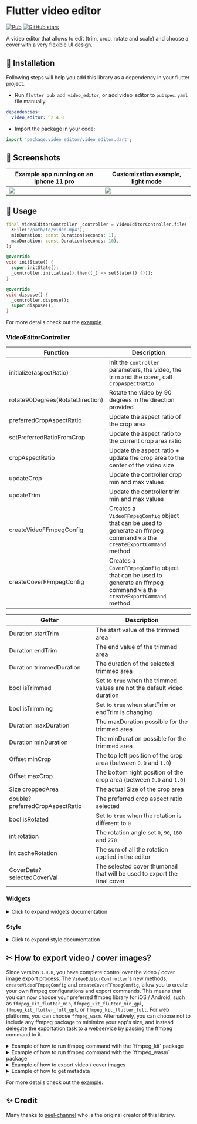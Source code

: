 # Flutter video editor

[![Pub](https://img.shields.io/pub/v/video_editor.svg)](https://pub.dev/packages/video_editor)
[![GitHub stars](https://img.shields.io/github/stars/LeGoffMael/video_editor?style=social)](https://github.com/LeGoffMael/video_editor/stargazers)

A video editor that allows to edit (trim, crop, rotate and scale) and choose a cover with a very flexible UI design.

## 📖 Installation

Following steps will help you add this library as a dependency in your flutter project.

- Run `flutter pub add video_editor`, or add video_editor to `pubspec.yaml` file manually.

```yaml
dependencies:
  video_editor: ^2.4.0
```

- Import the package in your code:

```dart
import 'package:video_editor/video_editor.dart';
```

## 📸 Screenshots

| Example app running on an Iphone 11 pro | Customization example, light mode |
| --------------------------------------- | --------------------------------- |
| ![](./assets/demo.gif)                  | ![](./assets/light_editor.png)    |

## 👀 Usage

```dart
final VideoEditorController _controller = VideoEditorController.file(
  XFile('/path/to/video.mp4'),
  minDuration: const Duration(seconds: 1),
  maxDuration: const Duration(seconds: 10),
);

@override
void initState() {
  super.initState();
  _controller.initialize().then((_) => setState(() {}));
}

@override
void dispose() {
  _controller.dispose();
  super.dispose();
}
```

For more details check out the [example](https://github.com/LeGoffMael/video_editor/tree/master/example).

### VideoEditorController

| Function                         | Description                                                                                           |
| -------------------------------- |-------------------------------------------------------------------------------------------------------|
| initialize(aspectRatio)          | Init the `controller` parameters, the video, the trim and the cover, call `cropAspectRatio`           |
| rotate90Degrees(RotateDirection) | Rotate the video by 90 degrees in the direction provided                                              |
| preferredCropAspectRatio         | Update the aspect ratio of the crop area                                                              |
| setPreferredRatioFromCrop        | Update the aspect ratio to the current crop area ratio                                                |
| cropAspectRatio                  | Update the aspect ratio + update the crop area to the center of the video size                        |
| updateCrop                       | Update the controller crop min and max values                                                         |
| updateTrim                       | Update the controller trim min and max values                                                         |
| createVideoFFmpegConfig          | Creates a `VideoFFmpegConfig` object that can be used to generate an ffmpeg command via the `createExportCommand` method |
| createCoverFFmpegConfig          | Creates a `CoverFFmpegConfig` object that can be used to generate an ffmpeg command via the `createExportCommand` method  |

| Getter                           | Description                       |
| -------------------------------- | --------------------------------- |
| Duration startTrim               | The start value of the trimmed area |
| Duration endTrim                 | The end value of the trimmed area |
| Duration trimmedDuration         | The duration of the selected trimmed area |
| bool isTrimmed                   | Set to `true` when the trimmed values are not the default video duration |
| bool isTrimming                  | Set to `true` when startTrim or endTrim is changing |
| Duration maxDuration             | The maxDuration possible for the trimmed area |
| Duration minDuration             | The minDuration possible for the trimmed area |
| Offset minCrop                   | The top left position of the crop area (between `0.0` and `1.0`) |
| Offset maxCrop                   | The bottom right position of the crop area (between `0.0` and `1.0`) |
| Size croppedArea                 | The actual Size of the crop area |
| double? preferredCropAspectRatio | The preferred crop aspect ratio selected |
| bool isRotated                   | Set to `true` when the rotation is different to `0` |
| int rotation                     | The rotation angle set `0`, `90`, `180` and `270` |
| int cacheRotation                | The sum of all the rotation applied in the editor |
| CoverData? selectedCoverVal      | The selected cover thumbnail that will be used to export the final cover |

### Widgets

<details>
  <summary>Click to expand widgets documentation</summary>

####  Crop
##### 1. CropGridViewer

This widget is used to enable the crop actions on top of the video (CropGridViewer.edit), or only to preview the cropped result (CropGridViewer.preview).

| Param                            | Description                       |
| -------------------------------- | --------------------------------- |
| required VideoEditorController controller | The `controller` param is mandatory so every change in the controller settings will propagate in the crop view |
| EdgeInsets margin | The amount of space by which to inset the crop view, not used in preview mode |
| bool rotateCropArea | To preserve `preferredCropAspectRatio` when crop view is rotated |

#### Trimmer

##### 1. TrimSlider

Display the trimmer containing video thumbnails with rotation and crop parameters.

| Param                            | Description                       |
| -------------------------------- | --------------------------------- |
| required VideoEditorController controller | The `controller` param is mandatory so every change in the controller settings will propagate in the trim slider view |
| double height = 0.0 | The `height` param specifies the height of the generated thumbnails |
| double quality = 10 | The `quality` param specifies the quality of the generated thumbnails, from 0 to 100 ([more info](https://pub.dev/packages/video_thumbnail)) |
| double horizontalMargin = 0.0 | The `horizontalMargin` param specifies the horizontal space to set around the slider. It is important when the trim can be dragged (`controller.maxDuration` < `controller.videoDuration`) |
| Widget? child | The `child` param can be specify to display a widget below this one (e.g: TrimTimeline) |
| bool hasHaptic = true | The `hasHaptic` param specifies if haptic feed back can be triggered when the trim touch an edge (left or right) |
| double maxViewportRatioo = 2.5 | The `maxViewportRatio` param specifies the upper limit of the view ratio |
| ScrollController? scrollController | The `scrollController` param specifies the scroll controller to use for the trim slider view |

##### 2. TrimTimeline

Display the video timeline.

| Param                            | Description                       |
| -------------------------------- | --------------------------------- |
| required VideoEditorController controller | The `controller` param is mandatory so depending on the `controller.maxDuration`, the generated timeline will be different |
| double quantity = 8 | Expected `quantity` of elements shown in the timeline |
| EdgeInsets padding = EdgeInsets.zero | The `padding` param specifies the space surrounding the timeline |
| String localSeconds = 's' | The String to represents the seconds to show next to each timeline element |
| TextStyle? textStyle | The TextStyle to use to style the timeline text |

#### Cover
##### 1. CoverSelection

Display a couple of generated covers with rotation and crop parameters to updated the selected cover.

| Param                            | Description                       |
| -------------------------------- | --------------------------------- |
| required VideoEditorController controller | The `controller` param is mandatory so every change in the controller settings will propagate in the cover selection view |
| double size = 0.0 | The `size` param specifies the max size of the generated thumbnails |
| double quality = 10 | The `quality` param specifies the quality of the generated thumbnails, from 0 to 100 ([more info](https://pub.dev/packages/video_thumbnail)) |
| double horizontalMargin = 0.0 | The `horizontalMargin` param need to be specify when there is a margin outside the crop view, so in case of a change the new layout can be computed properly. |
| int quantity = 5 | The `quantity` param specifies the quantity of thumbnails to generate |
| Wrap? wrap | The `wrap` widget to use to customize the thumbnails wrapper |
| Function? selectedCoverBuilder | To returns how the selected cover should be displayed |

##### 2. CoverViewer

Display the selected cover with rotation and crop parameters.

| Param                            | Description                       |
| -------------------------------- | --------------------------------- |
| required VideoEditorController controller | The `controller` param is mandatory so every change in the controller settings will propagate the crop parameters in the cover view |
| String noCoverText = 'No selection' | The `noCoverText` param specifies the text to display when selectedCover is `null` |

</details>

### Style

<details>
  <summary>Click to expand style documentation</summary>

#### 1. CropStyle

You can create your own CropStyle class to customize the CropGridViewer appareance.

| Param                            | Description                       |
| -------------------------------- | --------------------------------- |
| Color croppingBackground = Colors.black.withOpacity(0.48) | The `croppingBackground` param specifies the color of the paint area outside the crop area when copping |
| Color background = Colors.black | The `background` param specifies the color of the paint area outside the crop area when not copping |
| double gridLineWidth = 1 | The `gridLineWidth` param specifies the width of the crop lines |
| Color gridLineColor = Colors.white | The `gridLineColor` param specifies the color of the crop lines |
| int gridSize = 3 | The `gridSize` param specifies the quantity of columns and rows in the crop view |
| Color boundariesColor = Colors.white | The `boundariesColor` param specifies the color of the crop area's corner |
| Color selectedBoundariesColor = kDefaultSelectedColor | The `selectedBoundariesColor` param specifies the color of the selected crop area's corner |
| double boundariesLength = 20 | The `boundariesLength` param specifies the length of the crop area's corner |
| double boundariesWidth = 5 | The `boundariesWidth` param specifies the width of the crop area's corner |

#### 2. TrimStyle

You can create your own TrimStyle class to customize the TrimSlider appareance.

| Param                            | Description                       |
| -------------------------------- | --------------------------------- |
| Color background = Colors.black.withOpacity(0.6) | The `background` param specifies the color of the paint area outside the trimmed area |
| Color positionLineColor = Colors.red | The `positionLineColor` param specifies the color of the line showing the video position |
| double positionLineWidth = 2 | The `positionLineWidth` param specifies the width  of the line showing the video position |
| Color lineColor = Colors.white | The `lineColor` param specifies the color of the borders around the trimmed area |
| Color onTrimmingColor = kDefaultSelectedColor | The `onTrimmingColor` param specifies the color of the borders around the trimmed area while it is getting trimmed |
| Color onTrimmedColor = kDefaultSelectedColor | The `onTrimmedColor` param specifies the color of the borders around the trimmed area when the trimmed parameters are not default values |
| double lineWidth = 2 | The `lineWidth` param specifies the width of the borders around the trimmed area |
| TrimSliderEdgesType borderRadius = 5 | The `borderRadius` param specifies the border radius around the trimmer |
| double edgesType = TrimSliderEdgesType.bar | The `edgesType` param specifies the style to apply to the edges (left & right) of the trimmer |
| double edgesSize | The `edgesSize` param specifies the size of the edges behind the icons |
| Color iconColor = Colors.black | The `iconColor` param specifies the color of the icons on the trimmed area's edges |
| double iconSize = 25 | The `iconSize` param specifies the size of the icon on the trimmed area's edges |
| IconData? leftIcon = Icons.arrow_left | The `leftIcon` param specifies the icon to show on the left edge of the trimmed area |
| IconData? rightIcon = Icons.arrow_right | The `rightIcon` param specifies the icon to show on the right edge of the trimmed area |

#### 3. CoverStyle

You can create your own CoverStyle class to customize the CoverSelection appareance.

| Param                            | Description                       |
| -------------------------------- | --------------------------------- |
| Color selectedBorderColor = Colors.white | The `selectedBorderColor` param specifies the color of the border around the selected cover thumbnail |
| double borderWidth = 2 | The `borderWidth` param specifies the width of the border around each cover thumbnails |
| double borderRadius = 5.0 | The `borderRadius` param specifies the border radius of each cover thumbnail |

</details>

## ✂ How to export video / cover images?

Since version `3.0.0`, you have complete control over the video / cover image export process. The `VideoEditorController`'s new methods, `createVideoFFmpegConfig` and `createCoverFFmpegConfig`, allow you to create your own ffmpeg configurations and export commands. This means that you can now choose your preferred ffmpeg library for iOS / Android, such as `ffmpeg_kit_flutter_min`, `ffmpeg_kit_flutter_min_gpl`, `ffmpeg_kit_flutter_full_gpl`, or `ffmpeg_kit_flutter_full`. For web platforms, you can choose `ffmpeg_wasm`. Alternatively, you can choose not to include any ffmpeg package to minimize your app's size, and instead delegate the exportation task to a webservice by passing the ffmpeg command to it.

<details>
  <summary>Example of how to run ffmpeg command with the `ffmpeg_kit` package</summary>

```dart
import 'dart:async';

import 'package:cross_file/cross_file.dart';
import 'package:ffmpeg_kit_flutter_min_gpl/ffmpeg_kit.dart';
import 'package:ffmpeg_kit_flutter_min_gpl/ffmpeg_kit_config.dart';
import 'package:ffmpeg_kit_flutter_min_gpl/return_code.dart';

Future<XFile> executeFFmpegIO({
  required String execute,
  required String outputPath,
  String? outputMimeType,
  void Function(FFmpegStatistics)? onStatistics,
}) {
  final completer = Completer<XFile>();

  FFmpegKit.executeAsync(
    execute,
        (session) async {
      final code = await session.getReturnCode();

      if (ReturnCode.isSuccess(code)) {
        completer.complete(XFile(outputPath, mimeType: outputMimeType));
      } else {
        final state = FFmpegKitConfig.sessionStateToString(
          await session.getState(),
        );
        completer.completeError(
          Exception(
            'FFmpeg process exited with state $state and return code $code.'
                '${await session.getOutput()}',
          ),
        );
      }
    },
    null,
    onStatistics != null
        ? (s) => onStatistics(FFmpegStatistics.fromIOStatistics(s))
        : null,
  );

  return completer.future;
}
```

</details>

<details>
  <summary>Example of how to run ffmpeg command with the `ffmpeg_wasm` package</summary>

```dart
import 'dart:typed_data';

import 'package:cross_file/cross_file.dart';
import 'package:ffmpeg_wasm/ffmpeg_wasm.dart';

Future<XFile> executeFFmpegWeb({
  required String execute,
  required Uint8List inputData,
  required String inputPath,
  required String outputPath,
  String? outputMimeType,
  void Function(FFmpegStatistics)? onStatistics,
}) async {
  FFmpeg? ffmpeg;
  final logs = <String>[];
  try {
    ffmpeg = createFFmpeg(CreateFFmpegParam(log: false));
    ffmpeg.setLogger((LoggerParam logger) {
      logs.add('[${logger.type}] ${logger.message}');

      if (onStatistics != null && logger.type == 'fferr') {
        final statistics = FFmpegStatistics.fromMessage(logger.message);
        if (statistics != null) {
          onStatistics(statistics);
        }
      }
    });

    await ffmpeg.load();

    ffmpeg.writeFile(inputPath, inputData);
    await ffmpeg.runCommand(execute);

    final data = ffmpeg.readFile(outputPath);
    return XFile.fromData(data, mimeType: outputMimeType);
  } catch (e, s) {
    Error.throwWithStackTrace(
      Exception('Exception:\n$e\n\nLogs:${logs.join('\n')}}'),
      s,
    );
  } finally {
    ffmpeg?.exit();
  }
}
```

</details>

<details>
  <summary>Example of how to export video / cover images</summary>

```dart
import 'dart:async';

import 'package:ffmpeg_kit_flutter_min_gpl/statistics.dart';
import 'package:flutter/foundation.dart';
import 'package:path/path.dart' as path;
import 'package:path_provider/path_provider.dart';
import 'package:video_editor/domain/entities/file_format.dart';
import 'package:video_editor/video_editor.dart';
import 'package:video_thumbnail/video_thumbnail.dart';

Future<String> ioOutputPath(String filePath, FileFormat format) async {
  final tempPath = (await getTemporaryDirectory()).path;
  final name = path.basenameWithoutExtension(filePath);
  final epoch = DateTime.now().millisecondsSinceEpoch;
  return "$tempPath/${name}_$epoch.${format.extension}";
}

String _webPath(String prePath, FileFormat format) {
  final epoch = DateTime.now().millisecondsSinceEpoch;
  return '${prePath}_$epoch.${format.extension}';
}

String webInputPath(FileFormat format) => _webPath('input', format);

String webOutputPath(FileFormat format) => _webPath('output', format);

Future<XFile> exportVideo({
  void Function(FFmpegStatistics)? onStatistics,
  VideoExportFormat outputFormat = VideoExportFormat.mp4,
  double scale = 1.0,
  String customInstruction = '',
  VideoExportPreset preset = VideoExportPreset.none,
  bool isFiltersEnabled = true,
}) async {
  final inputPath = kIsWeb
      ? webInputPath(FileFormat.fromMimeType(_controller.file.mimeType))
      : _controller.file.path;
  final outputPath = kIsWeb
      ? webOutputPath(outputFormat)
      : await ioOutputPath(inputPath, outputFormat);

  final config = _controller.createVideoFFmpegConfig();
  final execute = config.createExportCommand(
    inputPath: inputPath,
    outputPath: outputPath,
    outputFormat: outputFormat,
    scale: scale,
    customInstruction: customInstruction,
    preset: preset,
    isFiltersEnabled: isFiltersEnabled,
  );

  debugPrint('run export video command : [$execute]');

  if (kIsWeb) {
    return executeFFmpegWeb(
      execute: execute,
      inputData: await _controller.file.readAsBytes(),
      inputPath: inputPath,
      outputPath: outputPath,
      outputMimeType: outputFormat.mimeType,
      onStatistics: onStatistics,
    );
  } else {
    return executeFFmpegIO(
      execute: execute,
      outputPath: outputPath,
      outputMimeType: outputFormat.mimeType,
      onStatistics: onStatistics,
    );
  }
}

Future<XFile> extractCover({
  void Function(FFmpegStatistics)? onStatistics,
  CoverExportFormat outputFormat = CoverExportFormat.jpg,
  double scale = 1.0,
  int quality = 100,
  bool isFiltersEnabled = true,
}) async {
  // file generated from the thumbnail library or video source
  final coverFile = await VideoThumbnail.thumbnailFile(
    imageFormat: ImageFormat.JPEG,
    thumbnailPath: kIsWeb ? null : (await getTemporaryDirectory()).path,
    video: _controller.file.path,
    timeMs: _controller.selectedCoverVal?.timeMs ??
        _controller.startTrim.inMilliseconds,
    quality: quality,
  );

  final inputPath = kIsWeb
      ? webInputPath(FileFormat.fromMimeType(coverFile.mimeType))
      : coverFile.path;
  final outputPath = kIsWeb
      ? webOutputPath(outputFormat)
      : await ioOutputPath(coverFile.path, outputFormat);

  var config = _controller.createCoverFFmpegConfig();
  final execute = config.createExportCommand(
    inputPath: inputPath,
    outputPath: outputPath,
    scale: scale,
    quality: quality,
    isFiltersEnabled: isFiltersEnabled,
  );

  debugPrint('VideoEditor - run export cover command : [$execute]');

  if (kIsWeb) {
    return executeFFmpegWeb(
      execute: execute,
      inputData: await coverFile.readAsBytes(),
      inputPath: inputPath,
      outputPath: outputPath,
      outputMimeType: outputFormat.mimeType,
    );
  } else {
    return executeFFmpegIO(
      execute: execute,
      outputPath: outputPath,
      outputMimeType: outputFormat.mimeType,
    );
  }
}

/// Common class for ffmpeg_kit and ffmpeg_wasm statistics.
class FFmpegStatistics {
  final int videoFrameNumber;
  final double videoFps;
  final double videoQuality;
  final int size;
  final int time;
  final double bitrate;
  final double speed;

  static final statisticsRegex = RegExp(
    r'frame\s*=\s*(\d+)\s+fps\s*=\s*(\d+(?:\.\d+)?)\s+q\s*=\s*([\d.-]+)\s+L?size\s*=\s*(\d+)\w*\s+time\s*=\s*([\d:.]+)\s+bitrate\s*=\s*([\d.]+)\s*(\w+)/s\s+speed\s*=\s*([\d.]+)x',
  );

  const FFmpegStatistics({
    required this.videoFrameNumber,
    required this.videoFps,
    required this.videoQuality,
    required this.size,
    required this.time,
    required this.bitrate,
    required this.speed,
  });

  FFmpegStatistics.fromIOStatistics(Statistics s)
      : this(
    videoFrameNumber: s.getVideoFrameNumber(),
    videoFps: s.getVideoFps(),
    videoQuality: s.getVideoQuality(),
    size: s.getSize(),
    time: s.getTime(),
    bitrate: s.getBitrate(),
    speed: s.getSpeed(),
  );

  static FFmpegStatistics? fromMessage(String message) {
    final match = statisticsRegex.firstMatch(message);
    if (match != null) {
      return FFmpegStatistics(
        videoFrameNumber: int.parse(match.group(1)!),
        videoFps: double.parse(match.group(2)!),
        videoQuality: double.parse(match.group(3)!),
        size: int.parse(match.group(4)!),
        time: _timeToMs(match.group(5)!),
        bitrate: double.parse(match.group(6)!),
        // final bitrateUnit = match.group(7);
        speed: double.parse(match.group(8)!),
      );
    }

    return null;
  }

  double getProgress(int videoDurationMs) {
    return videoDurationMs <= 0.0
        ? 0.0
        : (time / videoDurationMs).clamp(0.0, 1.0);
  }

  static int _timeToMs(String timeString) {
    final parts = timeString.split(':');
    final hours = int.parse(parts[0]);
    final minutes = int.parse(parts[1]);
    final secondsParts = parts[2].split('.');
    final seconds = int.parse(secondsParts[0]);
    final milliseconds = int.parse(secondsParts[1]);
    return ((hours * 60 * 60 + minutes * 60 + seconds) * 1000 + milliseconds);
  }
}
```

</details>


<details>
  <summary>Example of how to get metadata</summary>

```dart
import 'package:ffmpeg_kit_flutter_min_gpl/ffprobe_kit.dart';
import 'package:flutter/foundation.dart';
import 'package:video_editor/domain/entities/file_format.dart';

Future<void> getMetaData(
    {required void Function(Map<dynamic, dynamic>? metadata)
    onCompleted}) async {
  if (kIsWeb) {
    // ffprobe is not available on the web
    // https://github.com/ffmpegwasm/ffmpeg.wasm/issues/121
    final format = FileFormat.fromMimeType(_controller.file.mimeType);
    final inputPath = webInputPath(format);
    const outputPath = 'output.txt';

    final outputFile = await executeFFmpegWeb(
      execute: '-i $inputPath -f ffmetadata $outputPath',
      inputData: await _controller.file.readAsBytes(),
      outputMimeType: 'text/plain',
      inputPath: inputPath,
      outputPath: outputPath,
    );

    final metadata = await outputFile.readAsString();
    print(metadata);
    onCompleted({});
  } else {
    await FFprobeKit.getMediaInformationAsync(
      _controller.file.path,
          (session) async {
        final information = session.getMediaInformation();
        onCompleted(information?.getAllProperties());
      },
    );
  }
}
```

</details>

For more details check out the [example](https://github.com/LeGoffMael/video_editor/tree/master/example).

## ✨ Credit

Many thanks to [seel-channel](https://github.com/seel-channel) who is the original creator of this library.